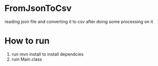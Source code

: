 # FromJsonToCsv
reading json file and converting it to csv after doing some processing on it
# How to run 
1. run mvn install to install dependcies
2. ruin Main.class

